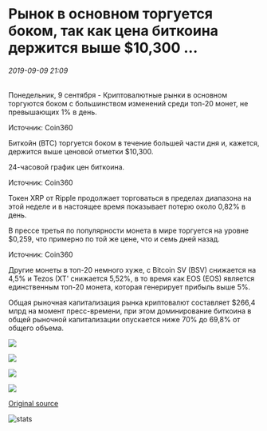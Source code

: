 # Рынок в основном торгуется боком, так как цена биткоина держится выше $10,300 ...

###### 2019-09-09 21:09

Понедельник, 9 сентября - Криптовалютные рынки в основном торгуются боком с большинством изменений среди топ-20 монет, не превышающих 1% в день.

Источник: Coin360

Биткойн (BTC) торгуется боком в течение большей части дня и, кажется, держится выше ценовой отметки $10,300.

24-часовой график цен биткоина.

Источник: Coin360

Токен XRP от Ripple продолжает торговаться в пределах диапазона на этой неделе и в настоящее время показывает потерю около 0,82% в день.

В прессе третья по популярности монета в мире торгуется на уровне $0,259, что примерно по той же цене, что и семь дней назад.

Источник: Coin360

Другие монеты в топ-20 немного хуже, с Bitcoin SV (BSV) снижается на 4,5% и Tezos (XT' снижается 5,52%, в то время как EOS (EOS) является единственным топ-20 монета, которая генерирует прибыль выше 5%.

Общая рыночная капитализация рынка криптовалют составляет $266,4 млрд на момент пресс-времени, при этом доминирование биткоина в общей рыночной капитализации опускается ниже 70% до 69,8% от общего объема.

![](https://s3.cointelegraph.com/storage/uploads/view/db60ac7a595f86c47168661c7cac2621.png)

![](https://s3.cointelegraph.com/storage/uploads/view/a36829516f80571be0645297ccc654e3.png)

![](https://s3.cointelegraph.com/storage/uploads/view/8f71622c91ef9ee91fa4b03460be174e.png)

![](https://s3.cointelegraph.com/storage/uploads/view/811148d644400982c39a0bd8193d5bf8.png)

[Original source](https://cointelegraph.com/news/market-mostly-trades-sideways-as-bitcoin-price-holds-above-10-300)

![stats](https://c.statcounter.com/11760860/0/a89fa40b/1/ "stats")